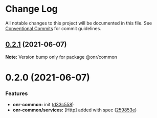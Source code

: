 # Change Log

All notable changes to this project will be documented in this file.
See [Conventional Commits](https://conventionalcommits.org) for commit guidelines.

## [0.2.1](https://github.com/OnrampLab/onr-react-ui/compare/v0.2.0...v0.2.1) (2021-06-07)

**Note:** Version bump only for package @onr/common





# 0.2.0 (2021-06-07)


### Features

* **onr-common:** init ([d33c558](https://github.com/OnrampLab/onr-react-ui/commit/d33c558875476ce5fa578566aef2ee37fb0b8855))
* **onr-common/services:** [Http] added with spec ([259853e](https://github.com/OnrampLab/onr-react-ui/commit/259853eb7328e29f7a0494fe2da2efa1b36313ab))
